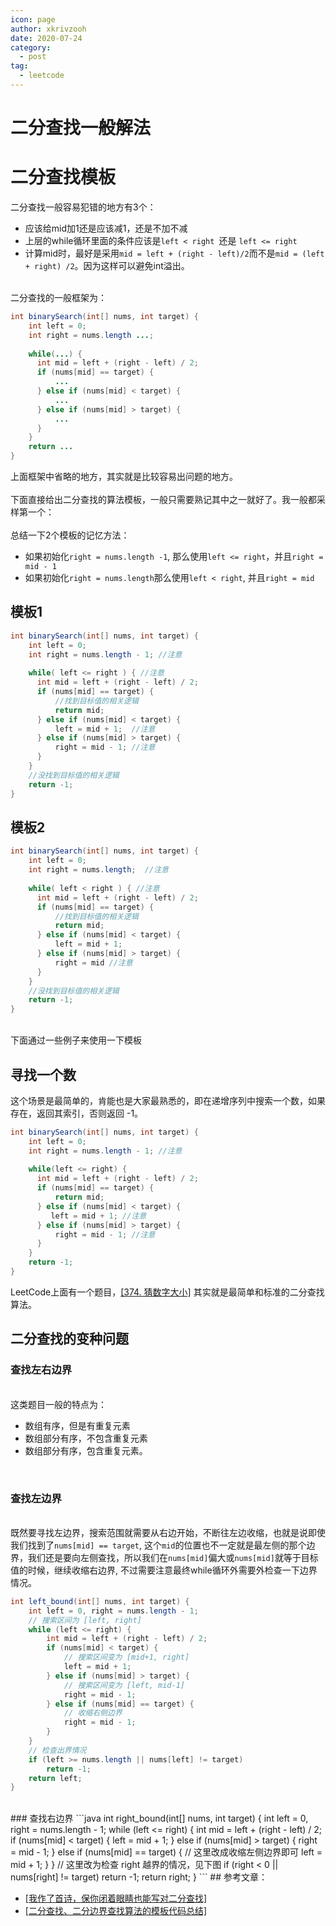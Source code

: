```yaml
---
icon: page
author: xkrivzooh
date: 2020-07-24
category:
  - post
tag:
  - leetcode
---
```


# 二分查找一般解法

# 二分查找模板

二分查找一般容易犯错的地方有3个：

- 应该给mid加1还是应该减1，还是不加不减
- 上层的while循环里面的条件应该是`left < right `还是 `left <= right`
- 计算mid时，最好是采用`mid = left + (right - left)/2`而不是`mid = (left + right) /2`。因为这样可以避免int溢出。


<br />二分查找的一般框架为：
```java
int binarySearch(int[] nums, int target) {
	int left = 0;
    int right = nums.length ...;
    
    while(...) {
      int mid = left + (right - left) / 2;
      if (nums[mid] == target) {
          ...
      } else if (nums[mid] < target) {
          ...
      } else if (nums[mid] > target) {
          ...
      }
    }
    return ...
}
```
上面框架中省略的地方，其实就是比较容易出问题的地方。<br />
<br />下面直接给出二分查找的算法模板，一般只需要熟记其中之一就好了。我一般都采样第一个：<br />
<br />总结一下2个模板的记忆方法：

- 如果初始化`right = nums.length -1`, 那么使用`left <= right`，并且`right = mid - 1`
- 如果初始化`right = nums.length`那么使用`left < right`, 并且`right = mid`
<a name="fKO4R"></a>
## 模板1
```java
int binarySearch(int[] nums, int target) {
	int left = 0;
    int right = nums.length - 1; //注意
    
    while( left <= right ) { //注意
      int mid = left + (right - left) / 2;
      if (nums[mid] == target) {
          //找到目标值的相关逻辑
          return mid;
      } else if (nums[mid] < target) {
          left = mid + 1;  //注意
      } else if (nums[mid] > target) {
          right = mid - 1; //注意
      }
    }
    //没找到目标值的相关逻辑
    return -1;
}
```
<a name="S87Vv"></a>
## 模板2
```java
int binarySearch(int[] nums, int target) {
	int left = 0;
    int right = nums.length;  //注意
    
    while( left < right ) { //注意
      int mid = left + (right - left) / 2;
      if (nums[mid] == target) {
          //找到目标值的相关逻辑
          return mid; 
      } else if (nums[mid] < target) {
          left = mid + 1;
      } else if (nums[mid] > target) {
          right = mid //注意
      }
    }
    //没找到目标值的相关逻辑
    return -1;
}
```

<br />下面通过一些例子来使用一下模板
<a name="ZACB6"></a>
## 寻找一个数
这个场景是最简单的，肯能也是大家最熟悉的，即在递增序列中搜索一个数，如果存在，返回其索引，否则返回 -1。
```java
int binarySearch(int[] nums, int target) {
	int left = 0;
    int right = nums.length - 1; //注意
    
    while(left <= right) {
      int mid = left + (right - left) / 2;
      if (nums[mid] == target) {
          return mid;
      } else if (nums[mid] < target) {
         left = mid + 1; //注意
      } else if (nums[mid] > target) {
          right = mid - 1; //注意
      }
    }
    return -1;
}
```
LeetCode上面有一个题目，[[374. 猜数字大小]](https://leetcode-cn.com/problems/guess-number-higher-or-lower/) 其实就是最简单和标准的二分查找算法。<br />

<a name="agJsn"></a>
## 二分查找的变种问题


<a name="sJZkW"></a>
### 查找左右边界

<br />这类题目一般的特点为：

- 数组有序，但是有重复元素
- 数组部分有序，不包含重复元素
- 数组部分有序，包含重复元素。


<br />

<a name="tzOKm"></a>
### 查找左边界

<br />既然要寻找左边界，搜索范围就需要从右边开始，不断往左边收缩，也就是说即使我们找到了`nums[mid] == target`, 这个`mid`的位置也不一定就是最左侧的那个边界，我们还是要向左侧查找，所以我们在`nums[mid]`偏大或`nums[mid]`就等于目标值的时候，继续收缩右边界,  不过需要注意最终while循环外需要外检查一下边界情况。
```java
int left_bound(int[] nums, int target) {
    int left = 0, right = nums.length - 1;
    // 搜索区间为 [left, right]
    while (left <= right) {
        int mid = left + (right - left) / 2;
        if (nums[mid] < target) {
            // 搜索区间变为 [mid+1, right]
            left = mid + 1;
        } else if (nums[mid] > target) {
            // 搜索区间变为 [left, mid-1]
            right = mid - 1;
        } else if (nums[mid] == target) {
            // 收缩右侧边界
            right = mid - 1;
        }
    }
    // 检查出界情况
    if (left >= nums.length || nums[left] != target)
        return -1;
    return left;
}
```
<br />
<a name="zRBeB"></a>
### 查找右边界
```java
int right_bound(int[] nums, int target) {
    int left = 0, right = nums.length - 1;
    while (left <= right) {
        int mid = left + (right - left) / 2;
        if (nums[mid] < target) {
            left = mid + 1;
        } else if (nums[mid] > target) {
            right = mid - 1;
        } else if (nums[mid] == target) {
            // 这里改成收缩左侧边界即可
            left = mid + 1;
        }
    }
    // 这里改为检查 right 越界的情况，见下图
    if (right < 0 || nums[right] != target)
        return -1;
    return right;
}
```
<a name="Ht4QA"></a>
## 参考文章：

- [[我作了首诗，保你闭着眼睛也能写对二分查找]](https://mp.weixin.qq.com/s/M1KfTfNlu4OCK8i9PSAmug)
- [[二分查找、二分边界查找算法的模板代码总结]](https://segmentfault.com/a/1190000016825704)

